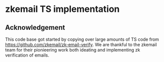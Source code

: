 # zkemail TS implementation

## Acknowledgement

This code base got started by copying over large amounts of TS code from https://github.com/zkemail/zk-email-verify. We are thankful to the zkemail team for their pionieering work both ideating and implementing zk verification of emails.
